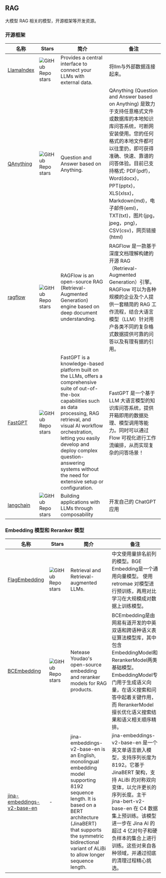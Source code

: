 ## RAG

大模型 RAG 相关的模型，开源框架等开发资源。

### 开源框架
|名称|Stars|简介|备注|
|---|---|---|---|
|[LlamaIndex](https://github.com/jerryjliu/llama_index) | ![GitHub Repo stars](https://img.shields.io/github/stars/jerryjliu/llama_index.svg?style=social) | Provides a central interface to connect your LLMs with external data. |将llm与外部数据连接起来。|
|[QAnything](https://github.com/netease-youdao/QAnything)|![GitHub Repo stars](https://badgen.net/github/stars/netease-youdao/QAnything)|Question and Answer based on Anything.|QAnything (Question and Answer based on Anything) 是致力于支持任意格式文件或数据库的本地知识库问答系统，可断网安装使用。您的任何格式的本地文件都可以往里扔，即可获得准确、快速、靠谱的问答体验。目前已支持格式: PDF(pdf)，Word(docx)，PPT(pptx)，XLS(xlsx)，Markdown(md)，电子邮件(eml)，TXT(txt)，图片(jpg，jpeg，png)，CSV(csv)，网页链接(html)|
|[ragflow](https://github.com/infiniflow/ragflow)|![GitHub Repo stars](https://badgen.net/github/stars/infiniflow/ragflow)|RAGFlow is an open-source RAG (Retrieval-Augmented Generation) engine based on deep document understanding.|RAGFlow 是一款基于深度文档理解构建的开源 RAG（Retrieval-Augmented Generation）引擎。RAGFlow 可以为各种规模的企业及个人提供一套精简的 RAG 工作流程，结合大语言模型（LLM）针对用户各类不同的复杂格式数据提供可靠的问答以及有理有据的引用。|
|[FastGPT](https://github.com/labring/FastGPT)|![GitHub Repo stars](https://badgen.net/github/stars/labring/FastGPT)|FastGPT is a knowledge-based platform built on the LLMs, offers a comprehensive suite of out-of-the-box capabilities such as data processing, RAG retrieval, and visual AI workflow orchestration, letting you easily develop and deploy complex question-answering systems without the need for extensive setup or configuration.|FastGPT 是一个基于 LLM 大语言模型的知识库问答系统，提供开箱即用的数据处理、模型调用等能力。同时可以通过 Flow 可视化进行工作流编排，从而实现复杂的问答场景！|
|[langchain](https://github.com/hwchase17/langchain)|![GitHub Repo stars](https://badgen.net/github/stars/hwchase17/langchain)|Building applications with LLMs through composability|开发自己的 ChatGPT 应用|


### Embedding 模型和 Reranker 模型

|名称|Stars|简介|备注|
|---|---|---|---|
|[FlagEmbedding](https://github.com/FlagOpen/FlagEmbedding)|![GitHub Repo stars](https://badgen.net/github/stars/FlagOpen/FlagEmbedding)|Retrieval and Retrieval-augmented LLMs.|中文使用量排名前列的模型。BGE Embedding是一个通用向量模型。 使用retromae 对模型进行预训练，再用对比学习在大规模成对数据上训练模型。|
|[BCEmbedding](https://github.com/netease-youdao/BCEmbedding) | ![GitHub Repo stars](https://img.shields.io/github/stars/netease-youdao/BCEmbedding) | Netease Youdao's open-source embedding and reranker models for RAG products. |BCEmbedding是由网易有道开发的中英双语和跨语种语义表征算法模型库，其中包含 EmbeddingModel和 RerankerModel两类基础模型。EmbeddingModel专门用于生成语义向量，在语义搜索和问答中起着关键作用，而 RerankerModel擅长优化语义搜索结果和语义相关顺序精排。|
|[jina-embeddings-v2-base-en](https://huggingface.co/jinaai/jina-embeddings-v2-base-en)|-|jina-embeddings-v2-base-en is an English, monolingual embedding model supporting 8192 sequence length. It is based on a BERT architecture (JinaBERT) that supports the symmetric bidirectional variant of ALiBi to allow longer sequence length.|jina-embeddings-v2-base-en 是一个英文单语言嵌入模型，支持序列长度为 8192。它基于 JinaBERT 架构，支持 ALiBi 的对称双向变体，以允许更长的序列长度。主干 jina-bert-v2-base-en 在 C4 数据集上预训练。该模型进一步在 Jina AI 的超过 4 亿对句子和硬负样本的集合上进行训练。这些对来自各种领域，并通过彻底的清理过程精心挑选。|
